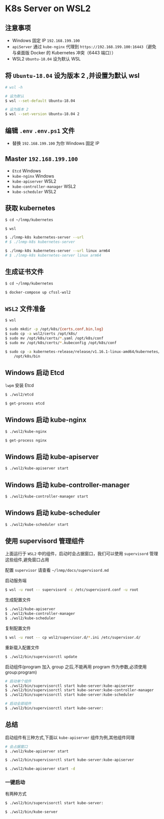 # K8s Server on WSL2

## 注意事项

* Windows 固定 IP `192.168.199.100`
* `apiServer` 通过 `kube-nginx` 代理到 `https://192.168.199.100:16443`（避免与桌面版 Docker 的 Kubernetes 冲突（6443 端口））
* WSL2 `Ubuntu-18.04` 设为默认 WSL

## 将 `Ubuntu-18.04` 设为版本 2 ,并设置为默认 wsl

```bash
# wsl -h

# 设为默认
$ wsl --set-default Ubuntu-18.04

# 设为版本 2
$ wsl --set-version Ubuntu-18.04 2
```

## 编辑 `.env` `.env.ps1` 文件

* 替换 `192.168.199.100` 为你 Windows 固定 IP

## Master `192.168.199.100`

* `Etcd` Windows
* `kube-nginx` Windows
* `kube-apiserver` WSL2
* `kube-controller-manager` WSL2
* `kube-scheduler` WSL2

## 获取 kubernetes

```bash
$ cd ~/lnmp/kubernetes

$ wsl

$ ./lnmp-k8s kubernetes-server --url
# $ ./lnmp-k8s kubernetes-server

$ ./lnmp-k8s kubernetes-server --url linux arm64
# $ ./lnmp-k8s kubernetes-server linux arm64
```

## 生成证书文件

```bash
$ cd ~/lnmp/kubernetes

$ docker-compose up cfssl-wsl2
```

## `WSL2` 文件准备

```bash
$ wsl

$ sudo mkdir -p /opt/k8s/{certs,conf,bin,log}
$ sudo cp -a wsl2/certs /opt/k8s/
$ sudo mv /opt/k8s/certs/*.yaml /opt/k8s/conf
$ sudo mv /opt/k8s/certs/*.kubeconfig /opt/k8s/conf

$ sudo cp -a kubernetes-release/release/v1.16.1-linux-amd64/kubernetes/server/bin/kube-{apiserver,controller-manager,scheduler} \
    /opt/k8s/bin
```

## Windows 启动 Etcd

`lwpm` 安装 Etcd

```bash
$ ./wsl2/etcd

$ get-process etcd
```

## Windows 启动 kube-nginx

```bash
$ ./wsl2/kube-nginx

$ get-process nginx
```

## Windows 启动 kube-apiserver

```bash
$ ./wsl2/kube-apiserver start
```

## Windows 启动 kube-controller-manager

```bash
$ ./wsl2/kube-controller-manager start
```

## Windows 启动 kube-scheduler

```bash
$ ./wsl2/kube-scheduler start
```

## 使用 supervisord 管理组件

上面运行于 `WSL2` 中的组件，启动时会占据窗口，我们可以使用 `supervisord` 管理这些组件,避免窗口占用

配置 `supervisor` 请查看 `~/lnmp/docs/supervisord.md`

启动服务端

```bash
$ wsl -u root -- supervisord -c /etc/supervisord.conf -u root
```

生成配置文件

```bash
$ ./wsl2/kube-apiserver
$ ./wsl2/kube-controller-manager
$ ./wsl2/kube-scheduler
```

复制配置文件

```bash
$ wsl -u root -- cp wsl2/supervisor.d/*.ini /etc/supervisor.d/
```

重新载入配置文件

```bash
$ ./wsl2/bin/supervisorctl update
```

启动组件(program 加入 group 之后,不能再用 program 作为参数,必须使用 group:program)

```bash
# 启动单个组件
$ ./wsl2/bin/supervisorctl start kube-server:kube-apiserver
$ ./wsl2/bin/supervisorctl start kube-server:kube-controller-manager
$ ./wsl2/bin/supervisorctl start kube-server:kube-scheduler

# 启动全部组件
$ ./wsl2/bin/supervisorctl start kube-server:
```

## 总结

启动组件有三种方式,下面以 `kube-apiserver` 组件为例,其他组件同理

```bash
# 会占据窗口
$ ./wsl2/kube-apiserver start
```

```bash
$ ./wsl2/bin/supervisorctl start kube-server:kube-apiserver
```

```bash
$ ./wsl2/kube-apiserver start -d
```

### 一键启动

有两种方式

```bash
$ ./wsl2/bin/supervisorctl start kube-server:
```

```bash
$ ./wsl2/bin/kube-server
```
